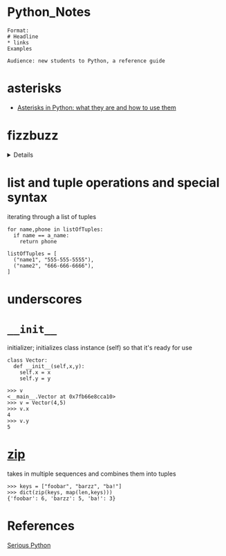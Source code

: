 # Python_Notes

```
Format:
# Headline
* links
Examples

Audience: new students to Python, a reference guide

```

# asterisks
* [Asterisks in Python: what they are and how to use them](https://treyhunner.com/2018/10/asterisks-in-python-what-they-are-and-how-to-use-them/)

# fizzbuzz
<details>
  
```
for fizzbuzz in range(50):
    if fizzbuzz % 3 == 0 and fizzbuzz % 5 == 0:
        print("FizzBuzz")
        continue
    elif fizzbuzz % 3 == 0:
        print("Fizz")
        continue
    elif fizzbuzz % 5 == 0:
        print("Buzz")
        continue
    print(fizzbuzz)
```
  
</details>

# list and tuple operations and special syntax

iterating through a list of tuples
```
for name,phone in listOfTuples:
  if name == a_name:
    return phone

listOfTuples = [
  ("name1", "555-555-5555"),
  ("name2", "666-666-6666"),
]
```

# underscores

# `__init__`
initializer; initializes class instance (self) so that it's ready for use

```
class Vector:
  def __init__(self,x,y):
    self.x = x
    self.y = y
    
>>> v
<__main__.Vector at 0x7fb66e8cca10>
>>> v = Vector(4,5)
>>> v.x
4
>>> v.y
5
```


# [zip](https://docs.python.org/3.3/library/functions.html#zip)
takes in multiple sequences and combines them into tuples
```
>>> keys = ["foobar", "barzz", "ba!"]
>>> dict(zip(keys, map(len,keys)))
{'foobar': 6, 'barzz': 5, 'ba!': 3}
```

# References
[Serious Python](https://nostarch.com/seriouspython)
